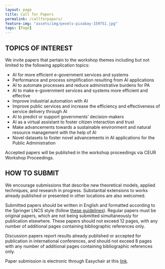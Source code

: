 ```yaml
---
layout: page
title: Call for Papers
permalink: /callforpapers/
feature-img: "assets/img/pexels-pixabay-159751.jpg"
tags: [Page]
---
```


## TOPICS OF INTEREST 

We invite papers that pertain to the workshop themes including but not limited to the following application topics:

- AI for more efficient e-government services and systems
- Performance and process simplification resulting from AI applications
- AI to automate processes and reduce administrative burdens for PA
- AI to make e-government services and systems more efficient and effective
- Improve industrial automation with AI
- Improve public services and increase the efficiency and effectiveness of service delivery through AI
- AI to predict or support governments’ decision-makers
- AI as a virtual assistant to foster citizen interaction and trust
- Make advancements towards a sustainable environment and natural resource management with the help of AI
- Novel datasets to foster novel advancements in AI applications for the Public Administration

Accepted papers will be published in the workshop proceedings via CEUR Workshop Proceedings.

## HOW TO SUBMIT

We encourage submissions that describe new theoretical models, applied techniques, and research in progress. Substantial extensions to works already published or presented in other locations are also welcomed.

Submitted papers should be written in English and formatted according to the Springer LNCS style (follow [these guidelines](https://www.springer.com/gp/computer-science/lncs/conference-proceedings-guidelines)). Regular papers must be original papers, which are not being submitted simultaneously for publication elsewhere. These papers should not exceed 12 pages, with any number of additional pages containing bibliographic references only.

Discussion papers report results already published or accepted for publication in international conferences, and should not exceed 8 pages with any number of additional pages containing bibliographic references only.

Paper submission is electronic through Easychair at this [link](https://easychair.org/conferences/?conf=aixpa2022).



